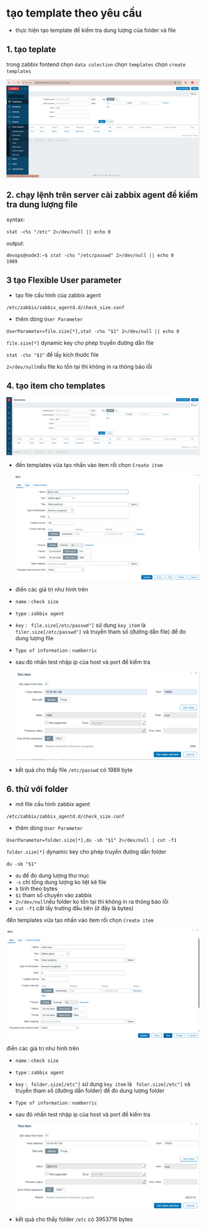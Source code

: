 # tạo template theo yêu cầu 
- thực hiện tạo template để kiểm tra dung lượng của folder và file
## 1. tạo teplate 
trong zabbix fontend chọn `data colection` chọn `templates` chọn `create templates`
 
   ![](../image/4.png)

## 2. chạy lệnh trên server cài zabbix agent để kiểm tra dung lượng file 

syntax:

`stat -c%s "/etc" 2>/dev/null || echo 0`

output:
```
devops@node3:~$ stat -c%s "/etc/passwd" 2>/dev/null || echo 0
1989
```
## 3 tạo Flexible User parameter 
- tạo file cấu hình của zabbix agent 

`/etc/zabbix/zabbix_agentd.d/check_size.conf`
- thêm dòng `User Parameter` 

`UserParameter=file.size[*],stat -c%s "$1" 2>/dev/null || echo 0`
 
`file.size[*]` dynamic key cho phép truyền đường dẫn file 

`stat -c%s "$1"` để lấy kích thước file 

`2>/dev/null`nếu file ko tồn tại thì không in ra thông báo lỗi 

## 4. tạo item cho templates

  ![](../image/5.png)

- đến templates vừa tạo nhấn vào item rồi chọn `Create item`

   ![](../image/6.png)

- điền các giá trị như hình trên 
- `name` : `check size`
- `type` : `zabbix agent`
- `key` : ` file.size[/etc/passwd"]` sử dụng `key item` là  ` filer.size[/etc/passwd"]` và truyền tham số (đường dẫn file) để đo dung lượng file 
- `Type of information` : `numberric` 
- sau đó nhấn test nhập ip của host và port để kiểm tra 

  ![](../image/7.png)

- kết quả cho thấy file `/etc/passwd` có 1989 byte 

## 6. thử với folder 
- mở file cấu hình zabbix agent 

`/etc/zabbix/zabbix_agentd.d/check_size.conf`
- thêm dòng `User Parameter` 

`UserParameter=folder.size[*],du -sb "$1" 2>/dev/null | cut -f1`

`folder.size[*]` dynamic key cho phép truyền đường dẫn folder

`du -sb "$1"` 
  - `du` để đo dung lượng thư mục 
  - `-s` chỉ tổng dung lượng ko liệt kê file 
  - `b` tính theo bytes
  - `$1` tham số chuyền vào zabbix 
  - `2>/dev/null`nếu folder ko tồn tại thì không in ra thông báo lỗi
  - `cut -f1` cắt lấy trường đầu tiên (ở đây là bytes) 

 đến templates vừa tạo nhấn vào item rồi chọn `Create item`

   ![](../image/8.png)

điền các giá trị như hình trên 
- `name` : `check size`
- `type` : `zabbix agent`
- `key` : ` folder.size[/etc"]` sử dụng `key item` là  ` foler.size[/etc"]` và truyền tham số (đường dẫn folder) để đo dung lượng folder
- `Type of information` : `numberric` 
- sau đó nhấn test nhập ip của host và port để kiểm tra 

  ![](../image/9.png)
- kết quả cho thấy folder `/etc` có 3953716 bytes
